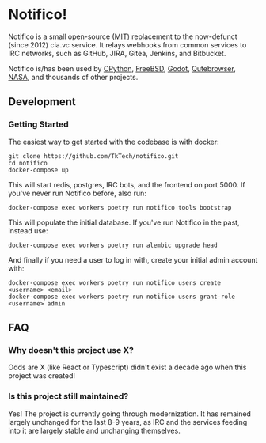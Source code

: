 # Notifico!

Notifico is a small open-source ([MIT][]) replacement to the now-defunct
(since 2012) cia.vc service. It relays webhooks from common services to IRC
networks, such as GitHub, JIRA, Gitea, Jenkins, and Bitbucket.

Notifico is/has been used by [CPython][], [FreeBSD][], [Godot][],
[Qutebrowser][], [NASA][], and thousands of other projects.

## Development

### Getting Started

The easiest way to get started with the codebase is with docker:

```shell
git clone https://github.com/TkTech/notifico.git
cd notifico
docker-compose up
```

This will start redis, postgres, IRC bots, and the frontend on port 5000. If
you've never run Notifico before, also run:

```shell
docker-compose exec workers poetry run notifico tools bootstrap
```

This will populate the initial database. If you've run Notifico in the past,
instead use:

```shell
docker-compose exec workers poetry run alembic upgrade head
```

And finally if you need a user to log in with, create your initial admin
account with:

```shell
docker-compose exec workers poetry run notifico users create <username> <email>
docker-compose exec workers poetry run notifico users grant-role <username> admin
```

## FAQ

### Why doesn't this project use X?

Odds are X (like React or Typescript) didn't exist a decade ago when this
project was created!

### Is this project still maintained?

Yes! The project is currently going through modernization. It has remained
largely unchanged for the last 8-9 years, as IRC and the services feeding into
it are largely stable and unchanging themselves.

[MIT]: http://en.wikipedia.org/wiki/MIT_License
[cpython]: github.com/python/cpython
[FreeBSD]: https://www.freebsd.org/
[godot]: https://godotengine.org/
[qutebrowser]: https://www.qutebrowser.org/
[NASA]: https://nasa.gov
